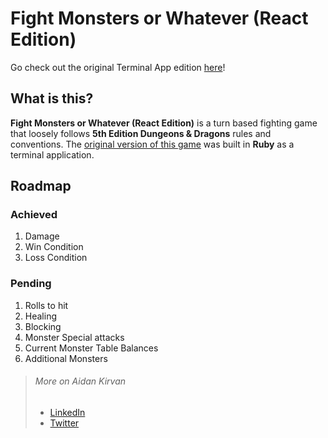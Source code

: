 # Fight Monsters or Whatever (React Edition)

Go check out the original Terminal App edition [here](https://github.com/teraglin/Fight-Monsters-or-Whatever)!

## What is this?
**Fight Monsters or Whatever (React Edition)** is a turn based fighting game that loosely follows **5th Edition Dungeons & Dragons** rules and conventions. The [original version of this game](https://github.com/teraglin/Fight-Monsters-or-Whatever) was built in **Ruby** as a terminal application.

## Roadmap

### Achieved
1. Damage
1. Win Condition
1. Loss Condition

### Pending
1. Rolls to hit
1. Healing
1. Blocking
1. Monster Special attacks
1. Current Monster Table Balances
1. Additional Monsters

> ###### More on Aidan Kirvan
> - [LinkedIn](https://www.linkedin.com/in/aidan-kirvan-376b0a1ba/)
> - [Twitter](https://twitter.com/kakaposaur)